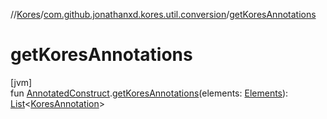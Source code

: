 //[Kores](../../index.md)/[com.github.jonathanxd.kores.util.conversion](index.md)/[getKoresAnnotations](get-kores-annotations.md)

# getKoresAnnotations

[jvm]\
fun [AnnotatedConstruct](https://docs.oracle.com/javase/8/docs/api/javax/lang/model/AnnotatedConstruct.html).[getKoresAnnotations](get-kores-annotations.md)(elements: [Elements](https://docs.oracle.com/javase/8/docs/api/javax/lang/model/util/Elements.html)): [List](https://kotlinlang.org/api/latest/jvm/stdlib/kotlin.collections/-list/index.html)<[KoresAnnotation](../com.github.jonathanxd.kores.base/index.md#974221511%2FClasslikes%2F-1216412040)>
